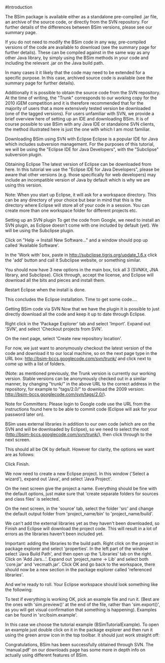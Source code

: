 #Introduction

The BSim package is available either as a standalone pre-compiled .jar file, an archive of the source code, or directly from the SVN repository. For further details of the differences between BSim versions, please see our summary page.

If you do not need to modify the BSim code in any way, pre-compiled versions of the code are available to download (see the summary page for further details). These can be compiled against in the same way as any other Java library, by simply using the BSim methods in your code and including the relevant .jar on the Java build path.

In many cases it it likely that the code may need to be extended for a specific purpose. In this case, archived source code is available (see the summary page for further details).

Additionally it is possible to obtain the source code from the SVN repository. At the time of writing, the "Trunk" corresponds to our working copy for the 2010 iGEM competition and it is therefore recommended that for the majority of users that a more extensively tested version be downloaded (one of the tagged versions). For users unfamiliar with SVN, we provide a brief overview here of setting up an IDE and downloading BSim. It is of course possible to use BSim with any Java IDE or standalone SVN clients, the method illustrated here is just the one with which I am most familiar.

Downloading BSim using SVN with Eclipse
Eclipse is a popular IDE for Java which includes subversion management. For the purposes of this tutorial, we will be using the "Eclipse IDE for Java Developers", with the "Subclipse" subversion plugin.

Obtaining Eclipse
The latest version of Eclipse can be downloaded from here. In this tutorial we use the "Eclipse IDE for Java Developers", please be aware that other versions (e.g. those specifically for web developers) may include an incompatible version of Java by default which is why we are using this version.

Note: When you start up Eclipse, it will ask for a workspace directory. This can be any directory of your choice but bear in mind that this is the directory where Eclipse will store all of your code in a session. You can create more than one workspace folder for different projects etc.

Setting up an SVN plugin
To get the code from Google, we need to install an SVN plugin, as Eclipse doesn't come with one included by default (yet). We will be using the Subclipse plugin.

Click on "Help -> Install New Software..." and a window should pop up called 'Available Software'.

In the 'Work with' box, paste in
	http://subclipse.tigris.org/update_1.6.x
click the 'add' button and call it Subclipse website, or something similar.

You should now have 3 new options in the main box, tick all 3 (SVNKit, JNA library, and Subclipse). Click through, accept the license, and Eclipse will download all the bits and pieces and install them.

Restart Eclipse when the install is done.

This concludes the Eclipse installation. Time to get some code....

Getting BSim code via SVN
Now that we have the plugin it is possible to just directly download all the code and keep it up to date through Eclipse.

Right click in the 'Package Explorer' tab and select 'Import'. Expand out 'SVN', and select 'Checkout projects from SVN'.

On the next page, select 'Create new repository location'.

For now, we just want to anonymously checkout the latest version of the code and download it to our local machine, so on the next page type in the URL box:
	http://bsim-bccs.googlecode.com/svn/trunk/
and click next to come up with a list of folders.

(Note: as mentioned previously, the Trunk version is currently our working version. Stable versions can be anonymously checked out in a similar manner, by changing "trunk/" in the above URL to the correct address in the repository, for example to "tags/2.0/" to download the 2009 version: http://bsim-bccs.googlecode.com/svn/tags/2.0/).

Note for Committers: Please login to Google code use the URL from the instructions found here to be able to commit code (Eclipse will ask for your password later on).

BSim uses external libraries in addition to our own code (which are on the SVN and will be downloaded by Eclipse), so we need to select the root (http://bsim-bccs.googlecode.com/svn/trunk/), then click through to the next screen.

This should all be OK by default. However for clarity, the options we want are as follows:

Click Finish.

We now need to create a new Eclipse project. In this window ('Select a wizard'), expand out 'Java', and select 'Java Project'.

On the next screen give the project a name. Everything should be fine with the default options, just make sure that 'create separate folders for sources and class files' is selected.

On the next screen, in the 'source' tab, select the folder 'src' and change the default output folder from 'project_name/bin' to 'project_name/build'.

We can't add the external libraries yet as they haven't been downloaded, so Finish and Eclipse will download the project code. This will result in a lot of errors as the libraries haven't been included yet.

Important: adding the libraries to the build path. Right click on the project in package explorer and select 'properties'. In the left part of the window select 'Java Build Path', and then open up the 'Libraries' tab on the right. Click on 'Add Jars...'. Expand out 'project_name -> Lib' and select both 'core.jar' and 'vecmath.jar'. Click OK and go back to the workspace, there should now be a new section in the package explorer called 'referenced libraries'.

And we're ready to roll. Your Eclipse workspace should look something like the following:

To test if everything is working OK, pick an example file and run it. (Best are the ones with 'sim.preview()' at the end of the file, rather than 'sim.export()', as you will get visual confirmation that something is happening). Examples can be found in 'src/bsim.example'.

In this case we choose the tutorial example (BSimTutorialExample). To open an example just double click on it in the package explorer and then run it using the green arrow icon in the top toolbar. It should just work straight off:

Congratulations, BSim has been successfully obtained through SVN. The 'manual.pdf' on our downloads page has some more in depth info on actually using different features of BSim.

